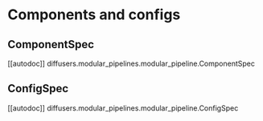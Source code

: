 # Components and configs

## ComponentSpec

[[autodoc]] diffusers.modular_pipelines.modular_pipeline.ComponentSpec

## ConfigSpec

[[autodoc]] diffusers.modular_pipelines.modular_pipeline.ConfigSpec 